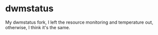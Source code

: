 # dwmstatus
My dwmstatus fork, I left the resource monitoring and temperature out, otherwise, I think it's the same.
